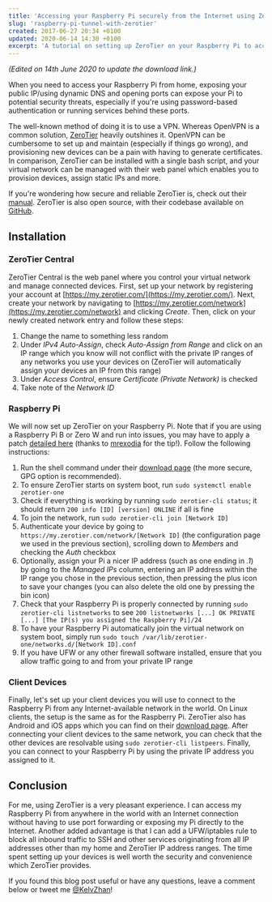 ```yaml
---
title: 'Accessing your Raspberry Pi securely from the Internet using ZeroTier'
slug: 'raspberry-pi-tunnel-with-zerotier'
created: 2017-06-27 20:34 +0100
updated: 2020-06-14 14:30 +0100
excerpt: 'A tutorial on setting up ZeroTier on your Raspberry Pi to access it away from home securely.'
---
```


_(Edited on 14th June 2020 to update the download link.)_

When you need to access your Raspberry Pi from home, exposing your public IP/using dynamic DNS and opening ports can expose your Pi to potential security threats, especially if you're using password-based authentication or running services behind these ports.

The well-known method of doing it is to use a VPN. Whereas OpenVPN is a common solution, [ZeroTier](https://zerotier.com/) heavily outshines it. OpenVPN can be cumbersome to set up and maintain (especially if things go wrong), and provisioning new devices can be a pain with having to generate certificates. In comparison, ZeroTier can be installed with a single bash script, and your virtual network can be managed with their web panel which enables you to provision devices, assign static IPs and more.

If you're wondering how secure and reliable ZeroTier is, check out their [manual](https://www.zerotier.com/manual/). ZeroTier is also open source, with their codebase available on [GitHub](https://github.com/zerotier/ZeroTierOne).

## Installation

### ZeroTier Central

ZeroTier Central is the web panel where you control your virtual network and manage connected devices. First, set up your network by registering your account at [https://my.zerotier.com/](https://my.zerotier.com/). Next, create your network by navigating to [https://my.zerotier.com/network](https://my.zerotier.com/network) and clicking _Create_. Then, click on your newly created network entry and follow these steps:

1. Change the name to something less random
2. Under _IPv4 Auto-Assign_, check _Auto-Assign from Range_ and click on an IP range which you know will not conflict with the private IP ranges of any networks you use your devices on (ZeroTier will automatically assign your devices an IP from this range)
3. Under _Access Control_, ensure _Certificate (Private Network)_ is checked
4. Take note of the _Network ID_

### Raspberry Pi

We will now set up ZeroTier on your Raspberry Pi. Note that if you are using a Raspberry Pi B or Zero W and run into issues, you may have to apply a patch [detailed here](https://github.com/zerotier/ZeroTierOne/issues/510#issuecomment-351093694) (thanks to [mrexodia](https://iamkelv.in/blog/2017/06/zerotier.html#comment-3658807685) for the tip!). Follow the following instructions:

1. Run the shell command under their [download page](https://www.zerotier.com/download.shtml) (the more secure, GPG option is recommended).
2. To ensure ZeroTier starts on system boot, run `sudo systemctl enable zerotier-one`
3. Check if everything is working by running `sudo zerotier-cli status`; it should return `200 info [ID] [version] ONLINE` if all is fine
4. To join the network, run `sudo zerotier-cli join [Network ID]`
5. Authenticate your device by going to `https://my.zerotier.com/network/[Network ID]` (the configuration page we used in the previous section), scrolling down to _Members_ and checking the _Auth_ checkbox
6. Optionally, assign your Pi a nicer IP address (such as one ending in _.1_) by going to the _Managed IPs_ column, entering an IP address within the IP range you chose in the previous section, then pressing the plus icon to save your changes (you can also delete the old one by pressing the bin icon)
7. Check that your Raspberry Pi is properly connected by running `sudo zerotier-cli listnetworks` to see `200 listnetworks [...] OK PRIVATE [...] [The IP(s) you assigned the Raspberry Pi]/24`
8. To have your Raspberry Pi automatically join the virtual network on system boot, simply run `sudo touch /var/lib/zerotier-one/networks.d/[Network ID].conf`
9. If you have UFW or any other firewall software installed, ensure that you allow traffic going to and from your private IP range

### Client Devices

Finally, let's set up your client devices you will use to connect to the Raspberry Pi from any Internet-available network in the world. On Linux clients, the setup is the same as for the Raspberry Pi. ZeroTier also has Android and iOS apps which you can find on their [download page](https://www.zerotier.com/download.shtml). After connecting your client devices to the same network, you can check that the other devices are resolvable using `sudo zerotier-cli listpeers`. Finally, you can connect to your Raspberry Pi by using the private IP address you assigned to it.

## Conclusion

For me, using ZeroTier is a very pleasant experience. I can access my Raspberry Pi from anywhere in the world with an Internet connection without having to use port forwarding or exposing my Pi directly to the Internet. Another added advantage is that I can add a UFW/iptables rule to block all inbound traffic to SSH and other services originating from all IP addresses other than my home and ZeroTier IP address ranges. The time spent setting up your devices is well worth the security and convenience which ZeroTier provides.

If you found this blog post useful or have any questions, leave a comment below or tweet me [@KelvZhan](https://twitter.com/KelvZhan)!
